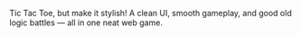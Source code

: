 Tic Tac Toe, but make it stylish! A clean UI, smooth gameplay, and good old logic battles — all in one neat web game.
